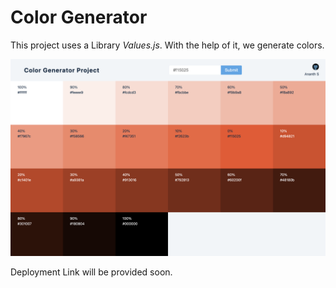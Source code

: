 # Color Generator

This project uses a Library *Values.js*. With the help of it, we generate colors.

![Color Generator](./thumbnail.png)

Deployment Link will be provided soon.